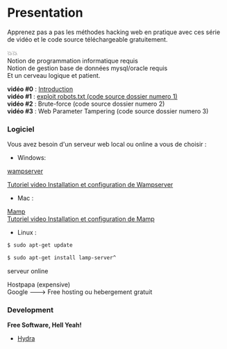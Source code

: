 # Presentation

 Apprenez pas a pas les méthodes hacking web en pratique avec ces série de vidéo et le code source téléchargeable gratuitement.
 
 :boom::boom:  
 Notion de programmation informatique requis  
 Notion de gestion base de données mysql/oracle requis  
 Et un cerveau logique et patient.  
 
 **vidéo #0** : [Introduction](https://youtu.be/BFd2Sxxv8AQ)  
 **vidéo #1** : [exploit robots.txt (code source dossier numero 1)](https://youtu.be/0f7xRH-45zY)  
 **vidéo #2** : Brute-force (code source dossier numero 2)  
 **vidéo #3** : Web Parameter Tampering (code source dossier numero 3)


### Logiciel

Vous avez besoin d'un serveur web local ou online a vous de choisir :


* Windows:

[wampserver](http://www.wampserver.com/) 

[Tutoriel video Installation et configuration de Wampserver](https://www.youtube.com/watch?v=og-UxyCl3z8) 

* Mac :

[Mamp](https://www.mamp.info/en/)  
[Tutoriel video Installation et configuration de Mamp](http://www.sousdoues.com/formations/php/installation-sur-mac/) 

* Linux :
```sh
$ sudo apt-get update
```
```sh
$ sudo apt-get install lamp-server^
```

serveur online 

Hostpapa (expensive)  
Google ---> Free hosting ou hebergement gratuit

### Development



**Free Software, Hell Yeah!**

- [Hydra](https://www.thc.org/thc-hydra/)

